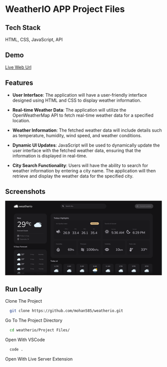 
# WeatherIO APP Project Files

## Tech Stack

HTML, CSS, JavaScript, API

## Demo

[Live Web Url](https://weatherioweb.netlify.app)

## Features

- **User Interface**: The application will have a user-friendly interface designed using HTML and CSS to display weather information.

- **Real-time Weather Data**: The application will utilize the OpenWeatherMap API to fetch real-time weather data for a specified location.

- **Weather Information**: The fetched weather data will include details such as temperature, humidity, wind speed, and weather conditions.

- **Dynamic UI Updates**: JavaScript will be used to dynamically update the user interface with the fetched weather data, ensuring that the information is displayed in real-time.

- **City Search Functionality**: Users will have the ability to search for weather information by entering a city name. The application will then retrieve and display the weather data for the specified city.

## Screenshots

![App Screenshot](https://github.com/mohan585/weatherio/blob/main/Video%20Demo/Photos/Photo.png?raw=true)

## Run Locally

Clone The Project

```bash
  git clone https://github.com/mohan585/weatherio.git
```

Go To The Project Directory

```bash
  cd weatherio/Project Files/
```

Open With VSCode

```bash
  code .
```

Open With Live Server Extension
